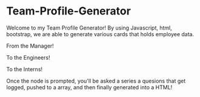 # Team-Profile-Generator

Welcome to my Team Profile Generator! By using Javascript, html, bootstrap, we are able to generate various cards that holds employee data.

From the Manager!

To the Engineers!

To the Interns!

Once the node is prompted, you'll be asked a series a quesions that get logged, pushed to a array, and then finally generated into a HTML!
